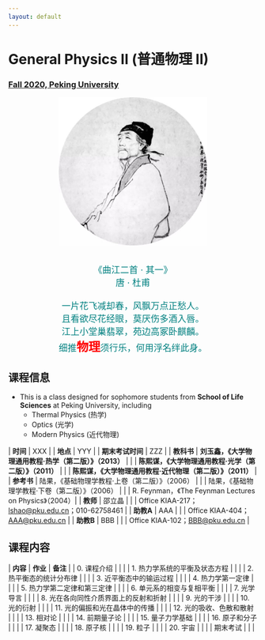 ```yaml
---
layout: default
---
```


<style>
table {
  font-family: arial, sans-serif;
  border-collapse: collapse;
  width: 100%;
}

td, th {
  border: 1px solid #dddddd;
  text-align: left;
  padding: 8px;
}

tr:nth-child(odd) {
  background-color: #dddddd;
}
</style>

# <b>General Physics II (普通物理 II)</b>

### <u>Fall 2020, Peking University</u>

<div style="display: flex; justify-content: center;">
<img src="dufu.jpeg" width="300" height="300">
</div>

<p align="center">
<font color="teal" size="4">
<br> 《曲江二首 · 其一》<br>
唐 · 杜甫 <br>
<br>
一片花飞减却春，风飘万点正愁人。 <br>
且看欲尽花经眼，莫厌伤多酒入唇。 <br>
江上小堂巢翡翠，苑边高冢卧麒麟。 <br>
细推<font color="red" size="5"><b>物理</b></font>须行乐，何用浮名绊此身。 <br>
</font>
</p>

## 课程信息

- This is a class designed for sophomore students from <b>School of Life
  Sciences</b> at Peking University, including
  - Thermal Physics (热学)
  - Optics (光学)
  - Modern Physics (近代物理)

| **时间** | XXX |
| **地点** | YYY |
| **期末考试时间** | ZZZ |
| **教科书** | **刘玉鑫，《大学物理通用教程·热学（第二版）》（2013）** |
| | **陈熙谋，《大学物理通用教程·光学（第二版）》（2011）** |
| | **陈熙谋，《大学物理通用教程·近代物理（第二版）》（2011）** |
| **参考书** | 陆果，《基础物理学教程·上卷（第二版）》（2006） |
| | 陆果，《基础物理学教程·下卷（第二版）》（2006） |
| | R. Feynman，《The Feynman Lectures on Physics》（2004）|
| **教师** | 邵立晶 | 
| | Office KIAA-217；lshao@pku.edu.cn；010-62758461 | 
| **助教A** | AAA |
| | Office KIAA-404；AAA@pku.edu.cn |
| **助教B** | BBB |
| | Office KIAA-102；BBB@pku.edu.cn |

<p></p>

## 课程内容

| **内容** | **作业** | **备注** |
| 0. 课程介绍 | | |
| 1. 热力学系统的平衡及状态方程 | | |
| 2. 热平衡态的统计分布律 | | |
| 3. 近平衡态中的输运过程 | | |
| 4. 热力学第一定律 | | |
| 5. 热力学第二定律和第三定律 | | |
| 6. 单元系的相变与复相平衡 | | |
| 7. 光学导言 | | |
| 8. 光在各向同性介质界面上的反射和折射 | | |
| 9. 光的干涉 | | |
| 10. 光的衍射 | | |
| 11. 光的偏振和光在晶体中的传播 | | |
| 12. 光的吸收、色散和散射 | | |
| 13. 相对论 | | |
| 14. 前期量子论 | | |
| 15. 量子力学基础 | | |
| 16. 原子和分子 | | |
| 17. 凝聚态 | | |
| 18. 原子核 | | |
| 19. 粒子 | | |
| 20. 宇宙 | | |
| 期末考试 | | |




<script type="text/x-mathjax-config">
  MathJax.Hub.Config({
    tex2jax: {
      inlineMath: [ ['$','$'] ],
      processEscapes: true
    }
  });
</script>
<script type="text/javascript" src="https://cdn.mathjax.org/mathjax/latest/MathJax.js?config=TeX-AMS-MML_HTMLorMML">
</script>

